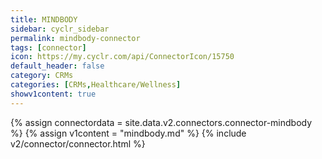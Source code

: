 ```yaml
---
title: MINDBODY
sidebar: cyclr_sidebar
permalink: mindbody-connector
tags: [connector]
icon: https://my.cyclr.com/api/ConnectorIcon/15750
default_header: false
category: CRMs
categories: [CRMs,Healthcare/Wellness]
showv1content: true
---
```

{% assign connectordata = site.data.v2.connectors.connector-mindbody %}
{% assign v1content = "mindbody.md" %}
{% include v2/connector/connector.html %}	